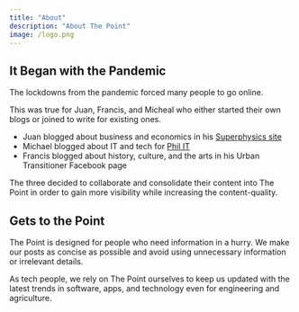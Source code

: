 ```yaml
---
title: "About"
description: "About The Point"
image: /logo.png
---
```



## It Began with the Pandemic 

The lockdowns from the pandemic forced many people to go online. 

This was true for Juan, Francis, and Micheal who either started their own blogs or joined to write for existing ones. 

- Juan blogged about business and economics in his [Superphysics site](https://superphysics.org)
- Michael blogged about IT and tech for [Phil IT](https://phil-it.org.ph)
- Francis blogged about history, culture, and the arts in his Urban Transitioner Facebook page 

The three decided to collaborate and consolidate their content into The Point in order to gain more visibility while  increasing the content-quality. 


## Gets to the Point

The Point is designed for people who need information in a hurry. We make our posts as concise as possible and avoid using unnecessary information or irrelevant details. 

As tech people, we rely on The Point ourselves to keep us updated with the latest trends in software, apps, and  technology even for engineering and agriculture. 
